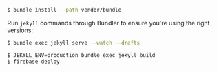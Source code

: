 ~~~bash
$ bundle install --path vendor/bundle
~~~

Run `jekyll` commands through Bundler to ensure you're using the right versions:

~~~bash
$ bundle exec jekyll serve --watch --drafts
~~~

~~~bash
$ JEKYLL_ENV=production bundle exec jekyll build
$ firebase deploy
~~~

